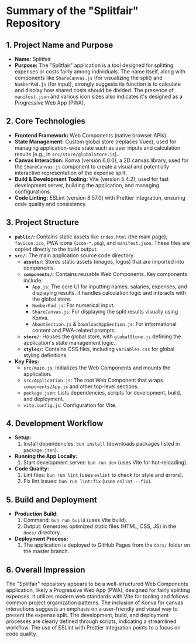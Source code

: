 # Summary of the "Splitfair" Repository

## 1. Project Name and Purpose

- **Name:** Splitfair
- **Purpose:** The "Splitfair" application is a tool designed for splitting expenses or costs fairly among individuals. The name itself, along with components like `ShareCanvas.js` (for visualizing the split) and `NumberPad.js` (for input), strongly suggests its function is to calculate and display how shared costs should be divided. The presence of `manifest.json` and various icon sizes also indicates it's designed as a Progressive Web App (PWA).

## 2. Core Technologies

- **Frontend Framework:** Web Components (native browser APIs).
- **State Management:** Custom global store (replaces Vuex), used for managing application-wide state such as user inputs and calculation results (e.g., in `src/store/globalStore.js`).
- **Canvas Interaction:** Konva (version 6.0.0), a 2D canvas library, used for the `ShareCanvas.js` component to create a visual and potentially interactive representation of the expense split.
- **Build & Development Tooling:** Vite (version 5.4.2), used for fast development server, building the application, and managing configurations.
- **Code Linting:** ESLint (version 8.57.0) with Prettier integration, ensuring code quality and consistency.

## 3. Project Structure

- **`public/`:** Contains static assets like `index.html` (the main page), `favicon.ico`, PWA icons (`icon-*.png`), and `manifest.json`. These files are copied directly to the build output.
- **`src/`:** The main application source code directory.
  - **`assets/`:** Stores static assets (images, logos) that are imported into components.
  - **`components/`:** Contains reusable Web Components. Key components include:
    - `App.js`: The core UI for inputting names, salaries, expenses, and displaying results. It handles calculation logic and interacts with the global store.
    - `NumberPad.js`: For numerical input.
    - `ShareCanvas.js`: For displaying the split results visually using Konva.
    - `AboutSection.js` & `DownloadAppSection.js`: For informational content and PWA-related prompts.
  - **`store/`:** Houses the global store, with `globalStore.js` defining the application's state management logic.
  - **`styles/`:** Contains CSS files, including `variables.css` for global styling definitions.
- **Key Files:**
  - `src/main.js`: Initializes the Web Components and mounts the application.
  - `src/Application.js`: The root Web Component that wraps `components/App.js` and other top-level sections.
  - `package.json`: Lists dependencies, scripts for development, build, and deployment.
  - `vite.config.js`: Configuration for Vite.

## 4. Development Workflow

- **Setup:**
  1.  Install dependencies: `bun install` (downloads packages listed in `package.json`).
- **Running the App Locally:**
  1.  Start development server: `bun run dev` (uses Vite for hot-reloading).
- **Code Quality:**
  1.  Lint files: `bun run lint` (uses `eslint` to check for style and errors).
  2.  Fix lint issues: `bun run lint:fix` (uses `eslint --fix`).

## 5. Build and Deployment

- **Production Build:**
  1.  Command: `bun run build` (uses Vite build).
  2.  Output: Generates optimized static files (HTML, CSS, JS) in the `docs/` directory.
- **Deployment Process:**
  1.  The application is deployed to GitHub Pages from the `docs/` folder on the master branch.

## 6. Overall Impression

The "Splitfair" repository appears to be a well-structured Web Components application, likely a Progressive Web App (PWA), designed for fairly splitting expenses. It utilizes modern web standards with Vite for tooling and follows common project organization patterns. The inclusion of Konva for canvas interactions suggests an emphasis on a user-friendly and visual way to present the expense split. The development, build, and deployment processes are clearly defined through scripts, indicating a streamlined workflow. The use of ESLint with Prettier integration points to a focus on code quality.
